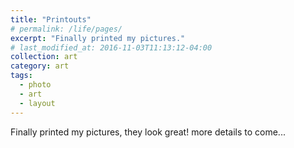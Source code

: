 ```yaml
---
title: "Printouts"
# permalink: /life/pages/
excerpt: "Finally printed my pictures."
# last_modified_at: 2016-11-03T11:13:12-04:00
collection: art
category: art
tags: 
  - photo
  - art
  - layout
---
```

Finally printed my pictures, they 
look great! more details to come...

